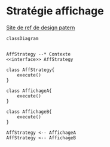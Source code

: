 # Stratégie affichage

[Site de ref de design patern](https://refactoring.guru/fr)

```mermaid
classDiagram


AffStrategy --* Contexte
<<interface>> AffStrategy

class AffStrategy{
    execute()
}

class AffichageA{
    execute()
}

class AffichageB{
    execute()
}

AffStrategy <-- AffichageA
AffStrategy <-- AffichageB

```